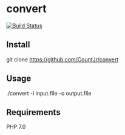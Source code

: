 # convert
[![Build Status](https://travis-ci.org/CountJr/convert.svg?branch=master)](https://travis-ci.org/CountJr/convert)

## Install

git clone https://github.com/CountJr/convert

## Usage

./convert -i input.file -o output.file

## Requirements

PHP 7.0
